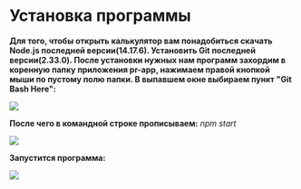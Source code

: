 # Установка программы

**Для того, чтобы открыть калькулятор вам понадобиться скачать Node.js последней версии(14.17.6). Установить Git последней версии(2.33.0).
После установки нужных нам программ захордим в коренную папку приложения pr-app, нажимаем правой кнопкой мыши по пустому полю папки.
В выпавшем окне выбираем пункт "Git Bash Here":**

![](https://i.imgur.com/i9A5s6L.png)


**После чего в командной строке прописываем:** _npm start_ 

![](https://i.imgur.com/e1PIUga.png)


**Запустится программа:** 

![](https://i.imgur.com/V7sgh5N.png)

